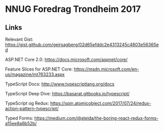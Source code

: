# NNUG Foredrag Trondheim 2017

## Links

Relevant Gist:
https://gist.github.com/geirsagberg/02d65efddc2e4313245c4803e56365ed

ASP.NET Core 2.0:
https://docs.microsoft.com/aspnet/core/

Feature Slices for ASP.NET Core:
https://msdn.microsoft.com/en-us/magazine/mt763233.aspx

TypeScript Docs:
http://www.typescriptlang.org/docs

TypeScript Deep Dive:
https://basarat.gitbooks.io/typescript/

TypeScript og Redux:
https://spin.atomicobject.com/2017/07/24/redux-action-pattern-typescript/

Typed Forms:
https://medium.com/@steida/the-boring-react-redux-forms-a15ee8a6b52b/
